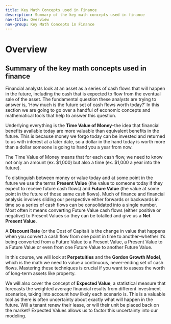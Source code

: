 ```yaml
---
title: Key Math Concepts used in Finance
description: Summary of the key math concepts used in finance
nav-title: Overview
nav-group: Key Math Concepts in Finance
---
```


# Overview

## Summary of the key math concepts used in finance

Financial analysts look at an asset as a series of cash flows that will
happen in the future, including the cash that is expected to flow from the
eventual sale of the asset. The fundamental question these analysts are
trying to answer is, ‘How much is the future set of cash flows worth
today?’ In this section we are going to go over a handful of economic
concepts and mathematical tools that help to answer this question.

Underlying everything is the <b>Time Value of Money</b>–the idea that
financial benefits available today are more valuable than equivalent
benefits in the future. This is because money we forgo today can be
invested and returned to us with interest at a later date, so a dollar
in the hand today is worth more than a dollar someone is going to hand
you a year from now.

The Time Value of Money means that for each cash flow, we need to know not
only an amount (ex. $1,000) but also a time (ex. $1,000 a year into the
future).

To distinguish between money or value today and at some point in the future
we use the terms <b>Present Value</b> (the value to someone today if they
expect to receive future cash flows) and <b>Future Value</b> (the value at
some point in the future of those same cash flows). Much of finance and
financial analysis involves sliding our perspective either forwards or
backwards in time so a series of cash flows can be consolidated into a
single number. Most often it means converting Future Value cash flows
(either positive or negative) to Present Values so they can be totalled
and give us a <b>Net Present Value</b>.

A <b>Discount Rate</b> (or the Cost of Capital) is the change in value
that happens when you  convert a cash flow from one point in time to
another–whether it’s being converted from a Future Value to a Present
Value, a Present Value to a Future Value or even from one Future Value to
another Future Value.

In this course, we will look at <b>Perpetuities</b> and the
<b>Gordon Growth Model</b>, which is the math we need to value a
continuous, never-ending set of cash flows. Mastering these techniques is
crucial if you want to assess the worth of long-term assets like property.

We will also cover the concept of <b>Expected Value</b>, a statistical
measure that forecasts the weighted average financial results from
different investment scenarios, taking into account how likely each
scenario is. This is a valuable tool as there is often uncertainty about
exactly what will happen in the future. Will a tenant renew their lease,
or will their unit be placed back on the market? Expected Values allows
us to factor this uncertainty into our modeling.
